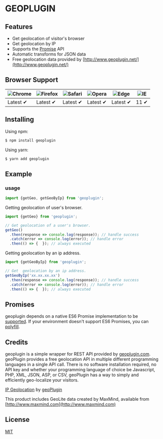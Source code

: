 # GEOPLUGIN


## Features

- Get geolocation of visitor's browser
- Get geolocation by IP
- Supports the [Promise](https://developer.mozilla.org/en-US/docs/Web/JavaScript/Reference/Global_Objects/Promise) API
- Automatic transforms for JSON data
- Free geolocation data provided by [http://www.geoplugin.net/](http://www.geoplugin.net/)

## Browser Support

![Chrome](https://raw.github.com/alrra/browser-logos/master/src/chrome/chrome_48x48.png) | ![Firefox](https://raw.github.com/alrra/browser-logos/master/src/firefox/firefox_48x48.png) | ![Safari](https://raw.github.com/alrra/browser-logos/master/src/safari/safari_48x48.png) | ![Opera](https://raw.github.com/alrra/browser-logos/master/src/opera/opera_48x48.png) | ![Edge](https://raw.github.com/alrra/browser-logos/master/src/edge/edge_48x48.png) | ![IE](https://raw.github.com/alrra/browser-logos/master/src/archive/internet-explorer_9-11/internet-explorer_9-11_48x48.png) |
--- | --- | --- | --- | --- | --- |
Latest ✔ | Latest ✔ | Latest ✔ | Latest ✔ | Latest ✔ | 11 ✔ |


## Installing

Using npm:

```bash
$ npm install geoplugin
```

Using yarn:

```bash
$ yarn add geoplugin
```

## Example

### usage


```js
import {getGeo, getGeoByIp} from 'geoplugin';
```

Getting geolocation of user's browser.

```js
import {getGeo} from 'geoplugin';

// Get geolocation of a user's browser.
getGeo()
  .then(response => console.log(response)); // handle success
  .catch(error => console.log(error)); // handle error
  .then(() => {  }); // always executed

```

Getting geolocation by an ip address.

```js
import {getGeoByIp} from 'geoplugin';

// Get  geolocation by an ip address.
getGeoByIp('xx.xx.xx.xx')
  .then(response => console.log(response)); // handle success
  .catch(error => console.log(error)); // handle error
  .then(() => {  }); // always executed

```

## Promises

geoplugin depends on a native ES6 Promise implementation to be [supported](http://caniuse.com/promises).
If your environment doesn't support ES6 Promises, you can [polyfill](https://github.com/jakearchibald/es6-promise).


## Credits

geoplugin is a simple wrapper for REST API provided by [geoplugin.com](https://geoplugin.com). geoPlugin provides a free geolocation API in multiple different programming languages in a single API call. There is no software installation required, no API key and whether your programming language of choice be Javascript, PHP, XML, JSON, ASP, or CSV, geoPlugin has a way to simply and efficiently geo-localize your visitors.

[IP Geolocation](http://www.geoplugin.com/geolocation/) by [geoPlugin](http://www.geoplugin.com/)

This product includes GeoLite data created by MaxMind, available from [http://www.maxmind.com](http://www.maxmind.com)


## License

[MIT](LICENSE)